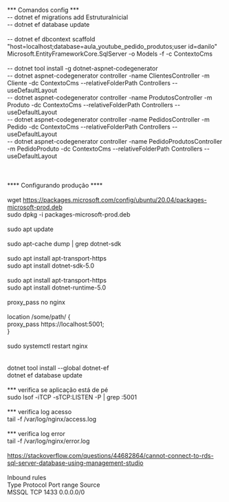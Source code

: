 *** Comandos config *** <br>
-- dotnet ef migrations add EstruturaInicial <br>
-- dotnet ef database update <br>
 <br>
-- dotnet ef dbcontext scaffold "host=localhost;database=aula_youtube_pedido_produtos;user id=danilo" Microsoft.EntityFrameworkCore.SqlServer -o Models -f -c ContextoCms <br>
 <br>
-- dotnet tool install -g dotnet-aspnet-codegenerator <br>
-- dotnet aspnet-codegenerator controller -name ClientesController -m Cliente -dc ContextoCms --relativeFolderPath Controllers --useDefaultLayout <br>
-- dotnet aspnet-codegenerator controller -name ProdutosController -m Produto -dc ContextoCms --relativeFolderPath Controllers --useDefaultLayout <br>
-- dotnet aspnet-codegenerator controller -name PedidosController -m Pedido -dc ContextoCms --relativeFolderPath Controllers --useDefaultLayout <br>
-- dotnet aspnet-codegenerator controller -name PedidoProdutosController -m PedidoProduto -dc ContextoCms --relativeFolderPath Controllers --useDefaultLayout <br>
 <br>
 <br>
 <br>
**** Configurando produção **** <br>
 <br>
wget https://packages.microsoft.com/config/ubuntu/20.04/packages-microsoft-prod.deb  <br>
sudo dpkg -i packages-microsoft-prod.deb  <br>
 <br>
sudo apt update  <br>
 <br>
sudo apt-cache dump | grep dotnet-sdk <br>
 <br>
sudo apt install apt-transport-https  <br>
sudo apt install dotnet-sdk-5.0 <br>
 <br>
sudo apt install apt-transport-https  <br>
sudo apt install dotnet-runtime-5.0 <br>
 <br>
proxy_pass no nginx <br>
 <br>
location /some/path/ { <br>
    proxy_pass https://localhost:5001; <br>
} <br>
 <br>
sudo systemctl restart nginx <br>
 <br>
 <br>
dotnet tool install --global dotnet-ef  <br>
dotnet ef database update <br>
 <br>
*** verifica se aplicação está de pé <br>
sudo lsof -iTCP -sTCP:LISTEN -P | grep :5001 <br>
 <br>
*** verifica log acesso <br>
tail -f /var/log/nginx/access.log <br>
 <br>
*** verifica log error <br>
tail -f /var/log/nginx/error.log <br>
 <br>
https://stackoverflow.com/questions/44682864/cannot-connect-to-rds-sql-server-database-using-management-studio <br>
 <br>
Inbound rules <br>
Type  Protocol Port range Source <br>
MSSQL	TCP	     1433	      0.0.0.0/0 <br>


